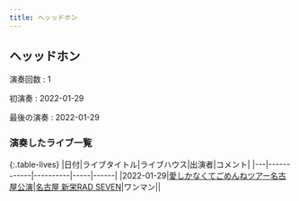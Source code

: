 ```yaml
---
title: ヘッッドホン
---
```

## ヘッッドホン

演奏回数
: 1

初演奏
: 2022-01-29

最後の演奏
: 2022-01-29

### 演奏したライブ一覧

{:.table-lives}
|日付|ライブタイトル|ライブハウス|出演者|コメント|
|---|------------|----------|-----|------|
|<span class="nowrap">2022-01-29</span>|[愛しかなくてごめんねツアー名古屋公演](live002.html)|[名古屋 新栄RAD SEVEN](livehouse023.html)|ワンマン||
